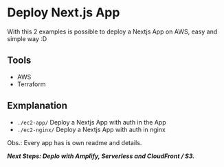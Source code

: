 # Deploy Next.js App

With this 2 examples is possible to deploy a Nextjs App on AWS, easy and simple way :D

## Tools

- AWS
- Terraform

## Exmplanation

- `./ec2-app/` Deploy a Nextjs App with auth in the App
- `./ec2-nginx/` Deploy a Nextjs App with auth in nginx

Obs.: Every app has is own readme and details.

***Next Steps: Deplo with Amplify, Serverless and CloudFront / S3.***
